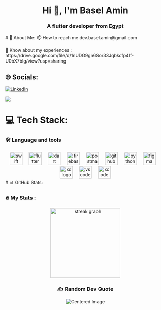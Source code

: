 <h1 align="center">Hi 👋, I'm Basel Amin</h1>
<h3 align="center">A flutter developer from Egypt</h3>
# 💫 About Me:
📫 How to reach me dev.basel.amin@gmail.com<br><br>📄 Know about my experiences : https://drive.google.com/file/d/1nUDG9gn6Sor33Jqbkcfp4If-U0bX7bIg/view?usp=sharing


## 🌐 Socials:
[![LinkedIn](https://img.shields.io/badge/LinkedIn-%230077B5.svg?logo=linkedin&logoColor=white)](https://linkedin.com/in/https://www.linkedin.com/in/basel-amin/) 

[![](https://visitcount.itsvg.in/api?id=BaselAmin1&icon=0&color=1)](https://visitcount.itsvg.in)
# 💻 Tech Stack:
###

<h3 align="left">🛠 Language and tools</h3>

###

<div align="center">
  <img src="https://skillicons.dev/icons?i=swift" height="40" alt="swift logo"  />
  <img width="12" />
  <img src="https://skillicons.dev/icons?i=flutter" height="40" alt="flutter logo"  />
  <img width="12" />
  <img src="https://skillicons.dev/icons?i=dart" height="40" alt="dart logo"  />
  <img width="12" />
  <img src="https://skillicons.dev/icons?i=firebase" height="40" alt="firebase logo"  />
  <img width="12" />
  <img src="https://skillicons.dev/icons?i=postman" height="40" alt="postman logo"  />
  <img width="12" />
  <img src="https://skillicons.dev/icons?i=github" height="40" alt="github logo"  />
  <img width="12" />
  <img src="https://skillicons.dev/icons?i=py" height="40" alt="python logo"  />
  <img width="12" />
  <img src="https://skillicons.dev/icons?i=figma" height="40" alt="figma logo"  />
  <img width="12" />
  <img src="https://skillicons.dev/icons?i=xd" height="40" alt="xd logo"  />
  <img width="12" />
  <img src="https://skillicons.dev/icons?i=vscode" height="40" alt="vscode logo"  />
  <img width="12" />
  <img src="https://cdn.jsdelivr.net/gh/devicons/devicon/icons/xcode/xcode-original.svg" height="40" alt="xcode logo"  />
</div>
# 📊 GitHub Stats:
<h3 align="left">🔥   My Stats :</h3>

###

<div align="center">
  <img src="https://streak-stats.demolab.com?user=BaselAmin1&locale=en&mode=daily&theme=dark&hide_border=false&border_radius=5&order=3" height="220" alt="streak graph"  />




### ✍️ Random Dev Quote
<div align="center">
  <img src="https://quotes-github-readme.vercel.app/api?type=vertical&theme=radical" alt="Centered Image">
</div>







<!-- Proudly created with GPRM ( https://gprm.itsvg.in ) -->
